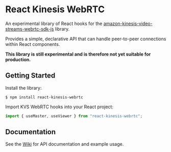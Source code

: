 # React Kinesis WebRTC

An experimental library of React hooks for the [amazon-kinesis-video-streams-webrtc-sdk-js](https://github.com/awslabs/amazon-kinesis-video-streams-webrtc-sdk-js) library.

Provides a simple, declarative API that can handle peer-to-peer connections within React components.

**This library is still experimental and is therefore not yet suitable for production.**

## Getting Started

Install the library:

```shell
$ npm install react-kinesis-webrtc
```

Import KVS WebRTC hooks into your React project:

```javascript
import { useMaster, useViewer } from "react-kinesis-webrtc";
```

## Documentation

See the [Wiki](https://github.com/pdcarroll/react-kinesis-webrtc/wiki) for API documentation and example usage.
